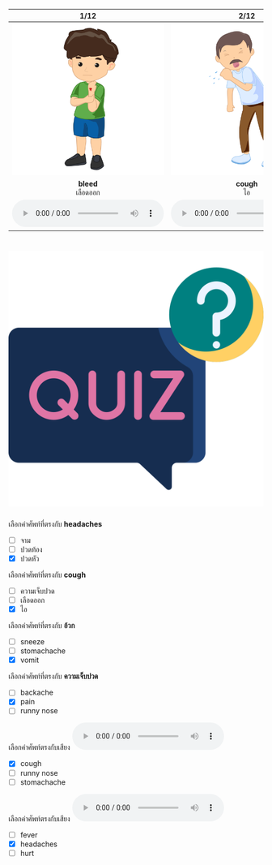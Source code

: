 <div class="carrousel">


|1/12|2/12|3/12|4/12|5/12|6/12|7/12|8/12|9/12|10/12|11/12|12/12|
| :----: | :----: | :----: | :----: | :----: | :----: | :----: | :----: | :----: | :----: | :----: | :----: |
|![](/media/img/disease/bleed.svg)|![](/media/img/disease/cough.svg)|![](/media/img/disease/stomachache.svg)|![](/media/img/disease/sneeze.svg)|![](/media/img/disease/fever.svg)|![](/media/img/disease/pain.svg)|![](/media/img/disease/vomit.svg)|![](/media/img/disease/runny&#x20;nose.svg)|![](/media/img/disease/backache.svg)|![](/media/img/disease/headaches.svg)|![](/media/img/disease/sore&#x20;throat.svg)|![](/media/img/disease/hurt.svg)|
|**bleed**<br>เลือดออก|**cough**<br>ไอ|**stomachache**<br>ปวดท้อง|**sneeze**<br>จาม|**fever**<br>ไข้|**pain**<br>ความเจ็บปวด|**vomit**<br>อ้วก|**runny nose**<br>น้ํามูกไหล|**backache**<br>ปวดหลัง|**headaches**<br>ปวดหัว|**sore throat**<br>เจ็บคอ|**hurt**<br>เจ็บ|
|![](/media/audio/bleed.mp3)|![](/media/audio/cough.mp3)|![](/media/audio/stomachache.mp3)|![](/media/audio/sneeze.mp3)|![](/media/audio/fever.mp3)|![](/media/audio/pain.mp3)|![](/media/audio/vomit.mp3)|![](/media/audio/runny&#x20;nose.mp3)|![](/media/audio/backache.mp3)|![](/media/audio/headaches.mp3)|![](/media/audio/sore&#x20;throat.mp3)|![](/media/audio/hurt.mp3)|

</div>



# ![icon](/media/icons/quiz.svg) 


 เลือกคำศัพท์ที่ตรงกับ **headaches**
 - [ ] จาม
 - [ ] ปวดท้อง
 - [x] ปวดหัว

 เลือกคำศัพท์ที่ตรงกับ **cough**
 - [ ] ความเจ็บปวด
 - [ ] เลือดออก
 - [x] ไอ

 เลือกคำศัพท์ที่ตรงกับ **อ้วก**
 - [ ] sneeze
 - [ ] stomachache
 - [x] vomit

 เลือกคำศัพท์ที่ตรงกับ **ความเจ็บปวด**
 - [ ] backache
 - [x] pain
 - [ ] runny nose

 เลือกคำศัพท์ตรงกับเสียง ![](/media/audio/cough.mp3) 
 - [x] cough
 - [ ] runny nose
 - [ ] stomachache

 เลือกคำศัพท์ตรงกับเสียง ![](/media/audio/headaches.mp3) 
 - [ ] fever
 - [x] headaches
 - [ ] hurt
